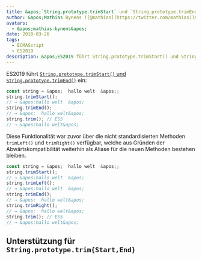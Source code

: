 ```yaml
---
title: &apos;`String.prototype.trimStart` und `String.prototype.trimEnd`&apos;
author: &apos;Mathias Bynens ([@mathias](https://twitter.com/mathias))&apos;
avatars:
  - &apos;mathias-bynens&apos;
date: 2018-03-26
tags:
  - ECMAScript
  - ES2019
description: &apos;ES2019 führt String.prototype.trimStart() und String.prototype.trimEnd() ein.&apos;
---
```

ES2019 führt [`String.prototype.trimStart()` und `String.prototype.trimEnd()`](https://github.com/tc39/proposal-string-left-right-trim) ein:

```js
const string = &apos;  hallo welt  &apos;;
string.trimStart();
// → &apos;hallo welt  &apos;
string.trimEnd();
// → &apos;  hallo welt&apos;
string.trim(); // ES5
// → &apos;hallo welt&apos;
```

Diese Funktionalität war zuvor über die nicht standardisierten Methoden `trimLeft()` und `trimRight()` verfügbar, welche aus Gründen der Abwärtskompatibilität weiterhin als Aliase für die neuen Methoden bestehen bleiben.

```js
const string = &apos;  hallo welt  &apos;;
string.trimStart();
// → &apos;hallo welt  &apos;
string.trimLeft();
// → &apos;hallo welt  &apos;
string.trimEnd();
// → &apos;  hallo welt&apos;
string.trimRight();
// → &apos;  hallo welt&apos;
string.trim(); // ES5
// → &apos;hallo welt&apos;
```

<!--truncate-->
## Unterstützung für `String.prototype.trim{Start,End}`

<feature-support chrome="66 /blog/v8-release-66#string-trimming"
                 firefox="61"
                 safari="12"
                 nodejs="8"
                 babel="ja https://github.com/zloirock/core-js#ecmascript-string-and-regexp"></feature-support>
